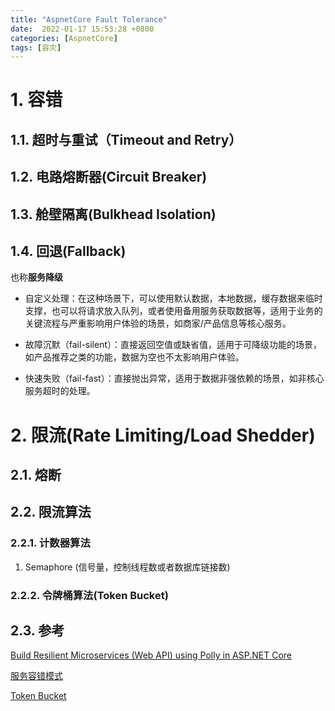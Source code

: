 ```yaml
---
title: "AspnetCore Fault Tolerance"
date:  2022-01-17 15:53:28 +0800
categories: [AspnetCore]
tags: [容灾]
---
```


# 1. 容错

## 1.1. 超时与重试（Timeout and Retry）

## 1.2. 电路熔断器(Circuit Breaker)

## 1.3. 舱壁隔离(Bulkhead Isolation)

## 1.4. 回退(Fallback)

也称**服务降级**

* 自定义处理：在这种场景下，可以使用默认数据，本地数据，缓存数据来临时支撑，也可以将请求放入队列，或者使用备用服务获取数据等，适用于业务的关键流程与严重影响用户体验的场景，如商家/产品信息等核心服务。

* 故障沉默（fail-silent）：直接返回空值或缺省值，适用于可降级功能的场景，如产品推荐之类的功能，数据为空也不太影响用户体验。

* 快速失败（fail-fast）：直接抛出异常，适用于数据非强依赖的场景，如非核心服务超时的处理。


# 2. 限流(Rate Limiting/Load Shedder)

## 2.1. 熔断

## 2.2. 限流算法

### 2.2.1. 计数器算法

1. Semaphore (信号量，控制线程数或者数据库链接数)

### 2.2.2. 令牌桶算法(Token Bucket)










## 2.3. 参考

[Build Resilient Microservices (Web API) using Polly in ASP.NET Core](https://procodeguide.com/programming/polly-in-aspnet-core/)

[服务容错模式](https://tech.meituan.com/2016/11/11/service-fault-tolerant-pattern.html)

[Token Bucket](https://www.sciencedirect.com/topics/computer-science/token-bucket)


